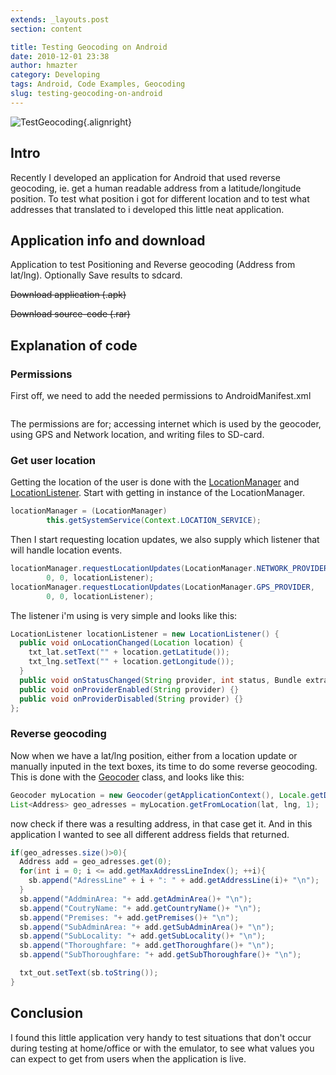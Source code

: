 ```yaml
---
extends: _layouts.post
section: content

title: Testing Geocoding on Android
date: 2010-12-01 23:38
author: hmazter
category: Developing
tags: Android, Code Examples, Geocoding
slug: testing-geocoding-on-android
---
```


![TestGeocoding](/media/2010/12/TestGeocoding-200x300.png){.alignright}

Intro
-----

Recently I developed an application for Android that used reverse
geocoding, ie. get a human readable address from a latitude/longitude
position. To test what position i got for different location and to test
what addresses that translated to i developed this little neat
application.

Application info and download
-----------------------------

Application to test Positioning and Reverse geocoding (Address from
lat/lng). Optionally Save results to sdcard.

~~Download application (.apk)~~

~~Download source-code (.rar)~~

Explanation of code
-------------------

### Permissions

First off, we need to add the needed permissions to AndroidManifest.xml

``` {lang="xml"}
```

The permissions are for; accessing internet which is used by the
geocoder, using GPS and Network location, and writing files to SD-card.

### Get user location

Getting the location of the user is done with the
[LocationManager](http://developer.android.com/reference/android/location/LocationManager.html)
and
[LocationListener](http://developer.android.com/reference/android/location/LocationListener.html).
Start with getting in instance of the LocationManager.

```java
locationManager = (LocationManager)
        this.getSystemService(Context.LOCATION_SERVICE);
```

Then I start requesting location updates, we also supply which listener
that will handle location events.

```java
locationManager.requestLocationUpdates(LocationManager.NETWORK_PROVIDER,
        0, 0, locationListener);
locationManager.requestLocationUpdates(LocationManager.GPS_PROVIDER,
        0, 0, locationListener);
```

The listener i'm using is very simple and looks like this:

```java
LocationListener locationListener = new LocationListener() {
  public void onLocationChanged(Location location) {
    txt_lat.setText("" + location.getLatitude());
    txt_lng.setText("" + location.getLongitude());
  }
  public void onStatusChanged(String provider, int status, Bundle extras) {}
  public void onProviderEnabled(String provider) {}
  public void onProviderDisabled(String provider) {}
};
```

### Reverse geocoding

Now when we have a lat/lng position, either from a location update or
manually inputed in the text boxes, its time to do some reverse
geocoding. This is done with the
[Geocoder](http://developer.android.com/reference/android/location/Geocoder.html)
class, and looks like this:

```java
Geocoder myLocation = new Geocoder(getApplicationContext(), Locale.getDefault());
List<Address> geo_adresses = myLocation.getFromLocation(lat, lng, 1);
```

now check if there was a resulting address, in that case get it. And in
this application I wanted to see all different address fields that
returned.

```java
if(geo_adresses.size()>0){
  Address add = geo_adresses.get(0);
  for(int i = 0; i <= add.getMaxAddressLineIndex(); ++i){
    sb.append("AdressLine" + i + ": " + add.getAddressLine(i)+ "\n");
  }
  sb.append("AddminArea: "+ add.getAdminArea()+ "\n");
  sb.append("CoutryName: "+ add.getCountryName()+ "\n");
  sb.append("Premises: "+ add.getPremises()+ "\n");
  sb.append("SubAdminArea: "+ add.getSubAdminArea()+ "\n");
  sb.append("SubLocality: "+ add.getSubLocality()+ "\n");
  sb.append("Thoroughfare: "+ add.getThoroughfare()+ "\n");
  sb.append("SubThoroughfare: "+ add.getSubThoroughfare()+ "\n");

  txt_out.setText(sb.toString());
}
```

Conclusion
----------

I found this little application very handy to test situations that
don't occur during testing at home/office or with the emulator, to see
what values you can expect to get from users when the application is
live.
